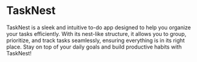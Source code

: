 # TaskNest
TaskNest is a sleek and intuitive to-do app designed to help you organize your tasks efficiently. With its nest-like structure, it allows you to group, prioritize, and track tasks seamlessly, ensuring everything is in its right place. Stay on top of your daily goals and build productive habits with TaskNest!
